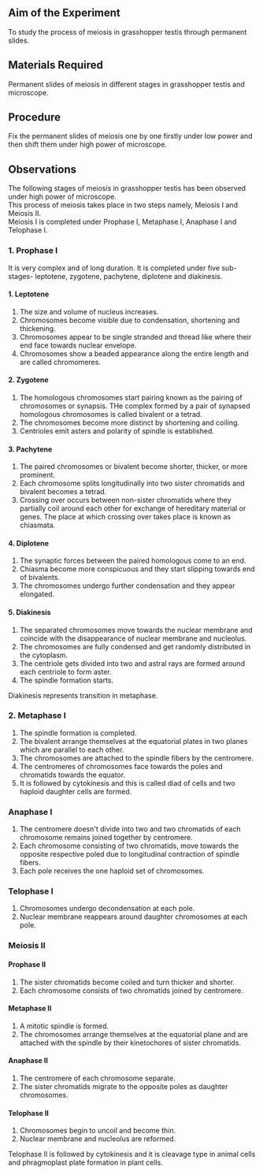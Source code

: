 ## Aim of the Experiment
To study the process of meiosis in grasshopper testis through permanent slides. 

## Materials Required 
Permanent slides of meiosis in different stages in grasshopper testis and microscope. 

## Procedure 
Fix the permanent slides of meiosis one by one firstly under low power and then shift them under high power of microscope. 

## Observations
The following stages of meiosis in grasshopper testis has been observed under high power of microscope.  
This process of meiosis takes place in two steps namely, Meiosis I and Meiosis II.  
Meiosis I is completed under Prophase I, Metaphase I, Anaphase I and Telophase I. 

### 1. Prophase I  
It is very complex and of long duration. It is completed under five sub-stages- leptotene, zygotene, pachytene, diplotene and diakinesis.

#### 1. Leptotene 
1. The size and volume of nucleus increases. 
2. Chromosomes become visible due to condensation, shortening and thickening. 
3. Chromosomes appear to be single stranded and thread like where their end face towards nuclear envelope. 
4. Chromosomes show a beaded appearance along the entire length and are called chromomeres. 

#### 2. Zygotene 
1. The homologous chromosomes start pairing known as the pairing of chromosomes or synapsis. THe complex formed by a pair of synapsed homologous chromosomes is called bivalent or a tetrad. 
2. The chromosomes become more distinct by shortening and coiling. 
3. Centrioles emit asters and polarity of spindle is established. 

#### 3. Pachytene 
1. The paired chromosomes or bivalent become shorter, thicker, or more prominent. 
2. Each chromosome splits longitudinally into two sister chromatids and bivalent becomes a tetrad. 
3. Crossing over occurs between non-sister chromatids where they partially coil around each other for exchange of hereditary material or genes. The place at which crossing over takes place is known as chiasmata. 

#### 4. Diplotene 
1. The synaptic forces between the paired homologous come to an end. 
2. Chiasma become more conspicuous and they start slipping towards end of bivalents. 
3. The chromosomes undergo further condensation and they appear elongated. 

#### 5. Diakinesis 
1. The separated chromosomes move towards the nuclear membrane and coincide with the disappearance of nuclear membrane and nucleolus. 
2. The chromosomes are fully condensed and get randomly distributed in the cytoplasm. 
3. The centriole gets divided into two and astral rays are formed around each centriole to form aster. 
4. The spindle formation starts. 

Diakinesis represents transition in metaphase. 

### 2. Metaphase I 
1. The spindle formation is completed. 
2. The bivalent arrange themselves at the equatorial plates in two planes which are parallel to each other. 
3. The chromosomes are attached to the spindle fibers by the centromere. 
4. The centromeres of chromosomes face towards the poles and chromatids towards the equator. 
5. It is followed by cytokinesis and this is called diad of cells and two haploid daughter cells are formed. 

### Anaphase I 
1. The centromere doesn't divide into two and two chromatids of each chromosome remains joined together by centromere. 
2. Each chromosome consisting of two chromatids, move towards the opposite respective poled due to longitudinal contraction of spindle fibers. 
3. Each pole receives the one haploid set of chromosomes. 

### Telophase I
1. Chromosomes undergo decondensation at each pole.
2. Nuclear membrane reappears around daughter chromosomes at each pole. 

### Meiosis II 
#### Prophase II 
1. The sister chromatids become coiled and turn thicker and shorter. 
2. Each chromosome consists of two chromatids joined by centromere. 

#### Metaphase II 
1. A mitotic spindle is formed. 
2. The chromosomes arrange themselves at the equatorial plane and are attached with the spindle by their kinetochores of sister chromatids. 

#### Anaphase II 
1. The centromere of each chromosome separate.
2. The sister chromatids migrate to the opposite poles as daughter chromosomes. 

#### Telophase II 
1. Chromosomes begin to uncoil and become thin. 
2. Nuclear membrane and nucleolus are reformed. 

Telophase II is followed by cytokinesis and it is cleavage type in animal cells and phragmoplast plate formation in plant cells.